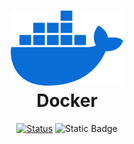 <h1 align="center">
  <img src="image/docker-logo.png" alt="Docker" width=180px height=120px >
  <br>
  Docker
</h1>

<div align="center">

[![Status](https://img.shields.io/badge/version-1.0-blue)]()
![Static Badge](https://img.shields.io/badge/status-desenvolvimento-deve)
